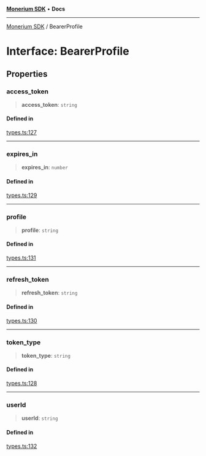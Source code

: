 [**Monerium SDK**](../README.md) • **Docs**

***

[Monerium SDK](../README.md) / BearerProfile

# Interface: BearerProfile

## Properties

### access\_token

> **access\_token**: `string`

#### Defined in

[types.ts:127](https://github.com/monerium/js-monorepo/blob/294e3704bc2735fba770b1d2fbba8f31f3bfa306/packages/sdk/src/types.ts#L127)

***

### expires\_in

> **expires\_in**: `number`

#### Defined in

[types.ts:129](https://github.com/monerium/js-monorepo/blob/294e3704bc2735fba770b1d2fbba8f31f3bfa306/packages/sdk/src/types.ts#L129)

***

### profile

> **profile**: `string`

#### Defined in

[types.ts:131](https://github.com/monerium/js-monorepo/blob/294e3704bc2735fba770b1d2fbba8f31f3bfa306/packages/sdk/src/types.ts#L131)

***

### refresh\_token

> **refresh\_token**: `string`

#### Defined in

[types.ts:130](https://github.com/monerium/js-monorepo/blob/294e3704bc2735fba770b1d2fbba8f31f3bfa306/packages/sdk/src/types.ts#L130)

***

### token\_type

> **token\_type**: `string`

#### Defined in

[types.ts:128](https://github.com/monerium/js-monorepo/blob/294e3704bc2735fba770b1d2fbba8f31f3bfa306/packages/sdk/src/types.ts#L128)

***

### userId

> **userId**: `string`

#### Defined in

[types.ts:132](https://github.com/monerium/js-monorepo/blob/294e3704bc2735fba770b1d2fbba8f31f3bfa306/packages/sdk/src/types.ts#L132)
